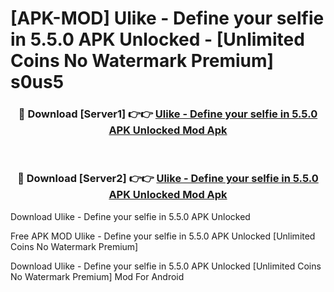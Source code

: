 # [APK-MOD] Ulike - Define your selfie in 5.5.0 APK Unlocked - [Unlimited Coins No Watermark Premium] s0us5



<div align="center">
<h3>🔴 Download [Server1] 👉👉 <a href="https://momento.my/?title=Ulike_-_Define_your_selfie_in_5.5.0_APK_Unlocked">Ulike - Define your selfie in 5.5.0 APK Unlocked Mod Apk</a></h3><br>

<h3>🔴 Download [Server2] 👉👉 <a href="https://momento.my/?title=Ulike_-_Define_your_selfie_in_5.5.0_APK_Unlocked">Ulike - Define your selfie in 5.5.0 APK Unlocked Mod Apk</a></h3>
</div>



Download Ulike - Define your selfie in 5.5.0 APK Unlocked 

Free APK MOD Ulike - Define your selfie in 5.5.0 APK Unlocked [Unlimited Coins No Watermark Premium]

Download Ulike - Define your selfie in 5.5.0 APK Unlocked [Unlimited Coins No Watermark Premium] Mod For Android
